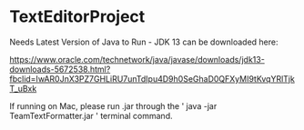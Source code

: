 # TextEditorProject

Needs Latest Version of Java to Run - JDK 13 can be downloaded here:

https://www.oracle.com/technetwork/java/javase/downloads/jdk13-downloads-5672538.html?fbclid=IwAR0JnX3PZ7GHLiRU7unTdIpu4D9h0SeGhaD0QFXyMI9tKvqYRlTjkT_uBxk

If running on Mac, please run .jar through the ' java -jar TeamTextFormatter.jar ' terminal command.
